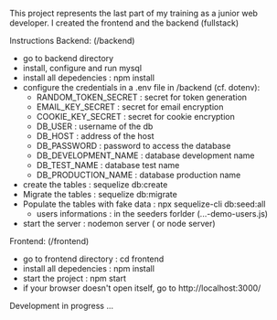 This project represents the last part of my training as a junior web developer. I created the frontend and the backend (fullstack)

Instructions
Backend: (/backend)
* go to backend directory
* install, configure and run mysql
* install all depedencies : npm install
* configure the credentials in a .env file in /backend (cf. dotenv):
    - RANDOM_TOKEN_SECRET : secret for token generation
    - EMAIL_KEY_SECRET : secret for email encryption
    - COOKIE_KEY_SECRET : secret for cookie encryption
    - DB_USER : username of the db
    - DB_HOST : address of the host
    - DB_PASSWORD : password to access the database
    - DB_DEVELOPMENT_NAME : database development name
    - DB_TEST_NAME : database test name
    - DB_PRODUCTION_NAME : database production name
* create the tables     : sequelize db:create
* Migrate the tables    : sequelize db:migrate
* Populate the tables with fake data : npx sequelize-cli db:seed:all
    - users informations : in the seeders forlder (...-demo-users.js)
* start the server      : nodemon server ( or node server)

Frontend: (/frontend)
* go to frontend directory : cd frontend
* install all depedencies : npm install
* start the project : npm start
* if your browser doesn't open itself, go to http://localhost:3000/

Development in progress ...